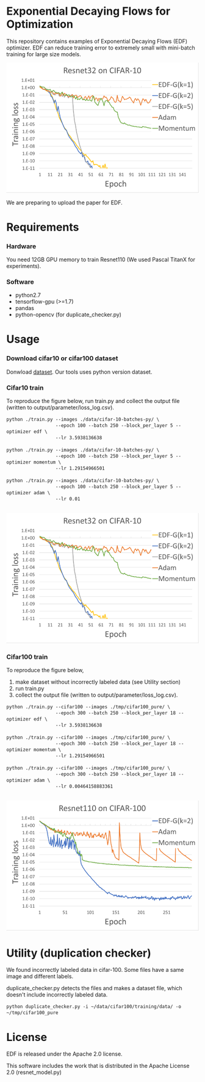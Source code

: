 # Exponential Decaying Flows for Optimization
This repository contains examples of Exponential Decaying Flows (EDF) optimizer.
EDF can reduce training error to extremely small with mini-batch training for large size models.  

![cifar10](figures/cifar10.png)

We are preparing to upload the paper for EDF.

# Requirements
### Hardware
You need 12GB GPU memory to train Resnet110 (We used Pascal TitanX for experiments).

### Software

- python2.7
- tensorflow-gpu (>=1.7)
- pandas
- python-opencv  (for duplicate_checker.py)

# Usage
### Download cifar10 or cifar100 dataset
Donwload [dataset](https://www.cs.toronto.edu/~kriz/cifar.html).
Our tools uses python version dataset.

### Cifar10 train
To reproduce the figure below, run train.py and collect the output file (written to output/parameter/loss_log.csv).  

```
python ./train.py --images ./data/cifar-10-batches-py/ \
                  --epoch 100 --batch 250 --block_per_layer 5 --optimizer edf \
                  --lr 3.5938136638
                  
python ./train.py --images ./data/cifar-10-batches-py/ \
                  --epoch 100 --batch 250 --block_per_layer 5 --optimizer momentum \
                  --lr 1.29154966501

python ./train.py --images ./data/cifar-10-batches-py/ \
                  --epoch 100 --batch 250 --block_per_layer 5 --optimizer adam \
                  --lr 0.01
                  
```
 

![cifar10](figures/cifar10.png)


### Cifar100 train

To reproduce the figure below, 

1. make dataset without incorrectly labeled data (see Utility section)
2. run train.py
3. collect the output file (written to output/parameter/loss_log.csv).  

```
python ./train.py --cifar100 --images ./tmp/cifar100_pure/ \
                  --epoch 300 --batch 250 --block_per_layer 18 --optimizer edf \
                  --lr 3.5938136638
                  
python ./train.py --cifar100 --images ./tmp/cifar100_pure/ \
                  --epoch 300 --batch 250 --block_per_layer 18 --optimizer momentum \
                  --lr 1.29154966501

python ./train.py --cifar100 --images ./tmp/cifar100_pure/ \
                  --epoch 300 --batch 250 --block_per_layer 18 --optimizer adam \
                  --lr 0.00464158883361
                  
```
 

![cifar100](figures/cifar100.png)


# Utility (duplication checker)
We found incorrectly labeled data in cifar-100.
Some files have a same image and different labels.

duplicate_checker.py detects the files and makes a dataset file, which
doesn't include incorrectly labeled data.


```
python duplicate_checker.py -i ~/data/cifar100/training/data/ -o ~/tmp/cifar100_pure
```


# License
EDF is released under the Apache 2.0 license.

This software includes the work that is distributed in the Apache License 2.0
(resnet_model.py)


